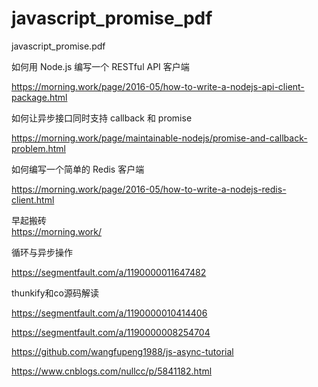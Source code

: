 # javascript_promise_pdf
javascript_promise.pdf

如何用 Node.js 编写一个 RESTful API 客户端

https://morning.work/page/2016-05/how-to-write-a-nodejs-api-client-package.html


如何让异步接口同时支持 callback 和 promise

https://morning.work/page/maintainable-nodejs/promise-and-callback-problem.html


如何编写一个简单的 Redis 客户端

https://morning.work/page/2016-05/how-to-write-a-nodejs-redis-client.html

早起搬砖  
https://morning.work/

循环与异步操作

https://segmentfault.com/a/1190000011647482

thunkify和co源码解读

https://segmentfault.com/a/1190000010414406


https://segmentfault.com/a/1190000008254704


https://github.com/wangfupeng1988/js-async-tutorial


https://www.cnblogs.com/nullcc/p/5841182.html
